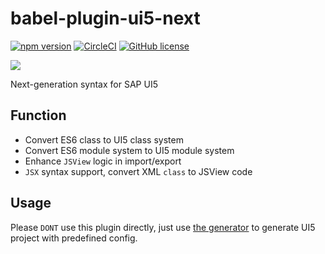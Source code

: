 # babel-plugin-ui5-next

[![npm version](https://badge.fury.io/js/babel-plugin-ui5-next.svg)](https://badge.fury.io/js/babel-plugin-ui5-next)
[![CircleCI](https://circleci.com/gh/Soontao/babel-plugin-ui5-next.svg?style=shield)](https://circleci.com/gh/Soontao/babel-plugin-ui5-next)
[![GitHub license](https://img.shields.io/github/license/Soontao/babel-plugin-ui5-next.svg)](https://github.com/Soontao/babel-plugin-ui5-next/blob/master/LICENSE)

![](https://openui5.org/images/OpenUI5_new_big_side.png)

Next-generation syntax for SAP UI5

## Function

* Convert ES6 class to UI5 class system
* Convert ES6 module system to UI5 module system
* Enhance `JSView` logic in import/export
* `JSX` syntax support, convert XML `class` to JSView code

## Usage

Please `DONT` use this plugin directly, just use [the generator](https://github.com/Soontao/ui5g) to generate UI5 project with predefined config.